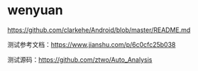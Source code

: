 # wenyuan

https://github.com/clarkehe/Android/blob/master/README.md

测试参考文档：https://www.jianshu.com/p/6c0cfc25b038

测试源码：https://github.com/ztwo/Auto_Analysis
